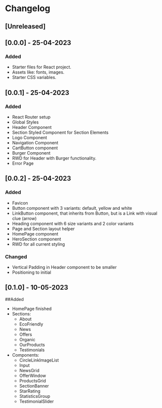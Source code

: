 # Changelog

## [Unreleased]

## [0.0.0] - 25-04-2023

### Added
 - Starter files for React project.
 - Assets like: fonts, images.
 - Starter CSS variables.

 ## [0.0.1] - 25-04-2023

 ### Added
  - React Router setup
  - Global Styles
  - Header Component
  - Section Styled Component for Section Elements
  - Logo Component
  - Navigation Component
  - CartButton component
  - Burger Component
  - RWD for Header with Burger functionality.
  - Error Page

 ## [0.0.2] - 25-04-2023

 ### Added
  - Favicon
  - Button component with 3 variants: default, yellow and white
  - LinkButton component, that inherits from Button, but is a Link with visual clue (arrow)
  - Heading component with 6 size variants and 2 color variants
  - Page and Section layout helper
  - HomePage component
  - HeroSection component
  - RWD for all current styling

 ### Changed
 - Vertical Padding in Header component to be smaller
 - Positioning to initial

 ## [0.1.0] - 10-05-2023

 ##Added
  - HomePage finished
  - Sections:
    - About
    - EcoFriendly
    - News
    - Offers
    - Organic
    - OurProducts
    - Testimonials
  - Components: 
    - CircleLinkImageList
    - Input
    - NewsGrid
    - OfferWindow
    - ProductsGrid
    - SectionBanner
    - StarRating
    - StatisticsGroup
    - TestimonialSlider
